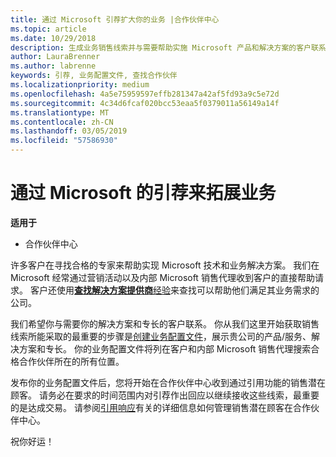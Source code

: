 ```yaml
---
title: 通过 Microsoft 引荐扩大你的业务 |合作伙伴中心
ms.topic: article
ms.date: 10/29/2018
description: 生成业务销售线索并与需要帮助实施 Microsoft 产品和解决方案的客户联系。
author: LauraBrenner
ms.author: labrenne
keywords: 引荐, 业务配置文件, 查找合作伙伴
ms.localizationpriority: medium
ms.openlocfilehash: 4a5e75959597effb281347a42af5fd93a9c5e72d
ms.sourcegitcommit: 4c34d6fcaf020bcc53eaa5f0379011a56149a14f
ms.translationtype: MT
ms.contentlocale: zh-CN
ms.lasthandoff: 03/05/2019
ms.locfileid: "57586930"
---
```

<!-- FWLink:  https://go.microsoft.com/fwlink/?linkid=849775 (top of page) -->

# <a name="grow-your-business-with-referrals-from-microsoft"></a>通过 Microsoft 的引荐来拓展业务

**适用于**

-  合作伙伴中心

许多客户在寻找合格的专家来帮助实现 Microsoft 技术和业务解决方案。 我们在 Microsoft 经常通过营销活动以及内部 Microsoft 销售代理收到客户的直接帮助请求。 客户还使用[**查找解决方案提供商**经验](https://www.microsoft.com/solution-providers/search)来查找可以帮助他们满足其业务需求的公司。 

我们希望你与需要你的解决方案和专长的客户联系。 你从我们这里开始获取销售线索所能采取的最重要的步骤是[创建业务配置文件](create-a-marketing-profile.md)，展示贵公司的产品/服务、解决方案和专长。 你的业务配置文件将列在客户和内部 Microsoft 销售代理搜索合格合作伙伴所在的所有位置。 

 发布你的业务配置文件后，您将开始在合作伙伴中心收到通过引用功能的销售潜在顾客。 请务必在要求的时间范围内对引荐作出回应以继续接收这些线索，最重要的是达成交易。 请参阅[引用响应](responding-to-referrals.md)有关的详细信息如何管理销售潜在顾客在合作伙伴中心。  

祝你好运！

<!-- 
*  [Analyze your business profile](analyze-your-marketing-profile.md) Regularly review and optimize your business profile to make sure you’re getting in front of your target customers.
-->
